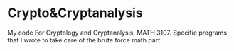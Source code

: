 # Crypto&Cryptanalysis

My code For Cryptology and Cryptanalysis, MATH 3107.
Specific programs that I wrote to take care of the
brute force math part 

